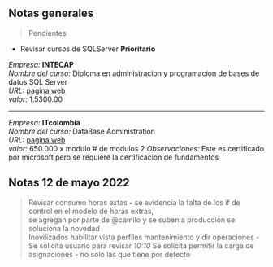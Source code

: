 ## Notas generales
>Pendientes

- Revisar cursos de SQLServer **Prioritario** 

_Empresa:_ **INTECAP**  
_Nombre del curso:_ Diploma en administracion y programacion de bases de datos SQL Server  
_URL:_ [pagina web](https://www.intecap.edu.co/curso-bases-datos-sql-server-diplomado-online)  
_valor:_ 1.5300.00

---------------------------------

_Empresa:_ **ITcolombia**  
_Nombre del curso:_ DataBase Administration  
_URL:_ [pagina web](https://www.intecap.edu.co/curso-bases-datos-sql-server-diplomado-online)  
_valor:_ 650.000 x modulo # de modulos 2
_Observaciones:_ Este es certificado por microsoft pero se requiere la certificacion de fundamentos

## Notas 12 de mayo 2022

> Revisar consumo horas extas
    - se evidencia la falta de los if de control en el modelo de horas extras,  
      se agregan por parte de @camilo y se suben a produccion se soluciona la novedad  
> Inovilizados habilitar vista perfiles mantenimiento y dir operaciones
    - Se solicita usuario para revisar _10:10_
> Se solicita permitir la carga de asignaciones
    - no solo las que tiene por defecto
